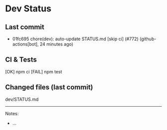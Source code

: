 # Dev Status

## Last commit
- 01fc695 chore(dev): auto-update STATUS.md [skip ci] (#772) (github-actions[bot], 24 minutes ago)
## CI & Tests
[OK] npm ci
[FAIL] npm test

## Changed files (last commit)
dev/STATUS.md

---
Notes:
- ...
